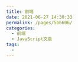 ```yaml
---
title: 前端
date: 2021-06-27 14:30:33
permalink: /pages/5b6606/
categories:
  - 前端
  - JavaScript文章
tags:
  - 
---
```

